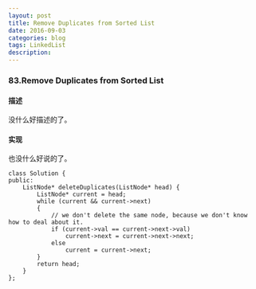 ```yaml
---
layout: post
title: Remove Duplicates from Sorted List
date: 2016-09-03
categories: blog
tags: LinkedList
description:
---
```


### 83.Remove Duplicates from Sorted List

#### 描述

没什么好描述的了。

#### 实现

也没什么好说的了。

    class Solution {
    public:
        ListNode* deleteDuplicates(ListNode* head) {
            ListNode* current = head;
            while (current && current->next)
            {
                // we don't delete the same node, because we don't know how to deal about it.
                if (current->val == current->next->val)
                    current->next = current->next->next;
                else
                    current = current->next;
            }
            return head;
        }
    };

